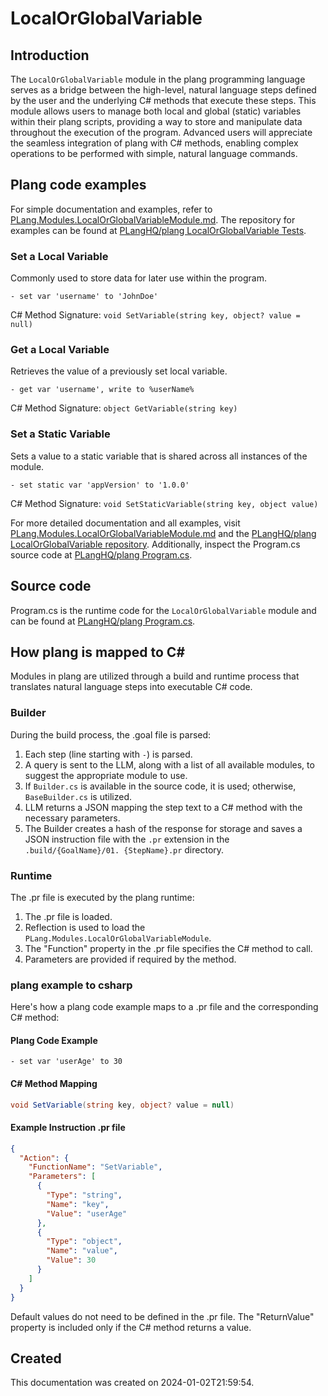 # LocalOrGlobalVariable

## Introduction
The `LocalOrGlobalVariable` module in the plang programming language serves as a bridge between the high-level, natural language steps defined by the user and the underlying C# methods that execute these steps. This module allows users to manage both local and global (static) variables within their plang scripts, providing a way to store and manipulate data throughout the execution of the program. Advanced users will appreciate the seamless integration of plang with C# methods, enabling complex operations to be performed with simple, natural language commands.

## Plang code examples
For simple documentation and examples, refer to [PLang.Modules.LocalOrGlobalVariableModule.md](./PLang.Modules.LocalOrGlobalVariableModule.md). The repository for examples can be found at [PLangHQ/plang LocalOrGlobalVariable Tests](https://github.com/PLangHQ/plang/tree/main/Tests/LocalOrGlobalVariable).

### Set a Local Variable
Commonly used to store data for later use within the program.
```plang
- set var 'username' to 'JohnDoe'
```
C# Method Signature: `void SetVariable(string key, object? value = null)`

### Get a Local Variable
Retrieves the value of a previously set local variable.
```plang
- get var 'username', write to %userName%
```
C# Method Signature: `object GetVariable(string key)`

### Set a Static Variable
Sets a value to a static variable that is shared across all instances of the module.
```plang
- set static var 'appVersion' to '1.0.0'
```
C# Method Signature: `void SetStaticVariable(string key, object value)`

For more detailed documentation and all examples, visit [PLang.Modules.LocalOrGlobalVariableModule.md](./PLang.Modules.LocalOrGlobalVariableModule.md) and the [PLangHQ/plang LocalOrGlobalVariable repository](https://github.com/PLangHQ/plang/tree/main/Tests/LocalOrGlobalVariable). Additionally, inspect the Program.cs source code at [PLangHQ/plang Program.cs](https://github.com/PLangHQ/plang/tree/main/PLang/Modules/PLang.Modules.LocalOrGlobalVariableModule/Program.cs).

## Source code
Program.cs is the runtime code for the `LocalOrGlobalVariable` module and can be found at [PLangHQ/plang Program.cs](https://github.com/PLangHQ/plang/tree/main/PLang/Modules/PLang.Modules.LocalOrGlobalVariableModule/Program.cs).

## How plang is mapped to C#
Modules in plang are utilized through a build and runtime process that translates natural language steps into executable C# code.

### Builder
During the build process, the .goal file is parsed:
1. Each step (line starting with `-`) is parsed.
2. A query is sent to the LLM, along with a list of all available modules, to suggest the appropriate module to use.
3. If `Builder.cs` is available in the source code, it is used; otherwise, `BaseBuilder.cs` is utilized.
4. LLM returns a JSON mapping the step text to a C# method with the necessary parameters.
5. The Builder creates a hash of the response for storage and saves a JSON instruction file with the `.pr` extension in the `.build/{GoalName}/01. {StepName}.pr` directory.

### Runtime
The .pr file is executed by the plang runtime:
1. The .pr file is loaded.
2. Reflection is used to load the `PLang.Modules.LocalOrGlobalVariableModule`.
3. The "Function" property in the .pr file specifies the C# method to call.
4. Parameters are provided if required by the method.

### plang example to csharp
Here's how a plang code example maps to a .pr file and the corresponding C# method:

#### Plang Code Example
```plang
- set var 'userAge' to 30
```

#### C# Method Mapping
```csharp
void SetVariable(string key, object? value = null)
```

#### Example Instruction .pr file
```json
{
  "Action": {
    "FunctionName": "SetVariable",
    "Parameters": [
      {
        "Type": "string",
        "Name": "key",
        "Value": "userAge"
      },
      {
        "Type": "object",
        "Name": "value",
        "Value": 30
      }
    ]
  }
}
```

Default values do not need to be defined in the .pr file. The "ReturnValue" property is included only if the C# method returns a value.

## Created
This documentation was created on 2024-01-02T21:59:54.